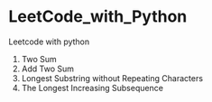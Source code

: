 # LeetCode_with_Python

Leetcode with python

1. Two Sum
2. Add Two Sum
3. Longest Substring without Repeating Characters  
4. The Longest Increasing Subsequence  

